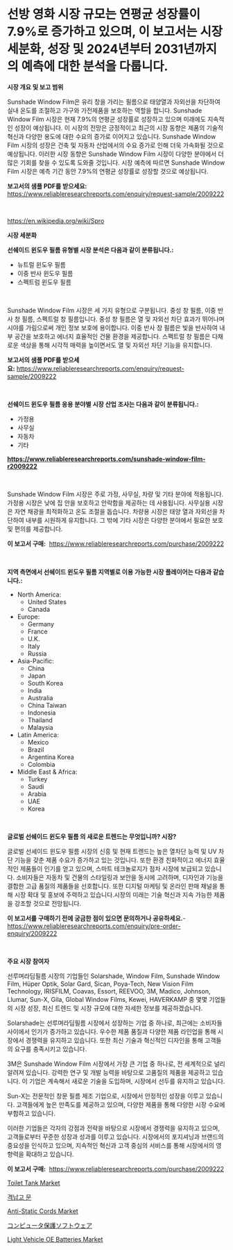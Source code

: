 <p><h1>선방 영화 시장 규모는 연평균 성장률이 7.9%로 증가하고 있으며, 이 보고서는 시장 세분화, 성장 및 2024년부터 2031년까지의 예측에 대한 분석을 다룹니다.</h1></p><p><strong>시장 개요 및 보고 범위</strong></p>
<p><p>Sunshade Window Film은 유리 창을 가리는 필름으로 태양열과 자외선을 차단하여 실내 온도를 조절하고 가구와 가전제품을 보호하는 역할을 합니다. Sunshade Window Film 시장은 현재 7.9%의 연평균 성장률로 성장하고 있으며 미래에도 지속적인 성장이 예상됩니다. 이 시장의 전망은 긍정적이고 최근의 시장 동향은 제품의 기술적 혁신과 다양한 용도에 대한 수요의 증가로 이어지고 있습니다. Sunshade Window Film 시장의 성장은 건축 및 자동차 산업에서의 수요 증가로 인해 더욱 가속화될 것으로 예상됩니다. 이러한 시장 동향은 Sunshade Window Film 시장이 다양한 분야에서 더 많은 기회를 찾을 수 있도록 도와줄 것입니다. 시장 예측에 따르면 Sunshade Window Film 시장은 예측 기간 동안 7.9%의 연평균 성장률로 성장할 것으로 예상됩니다.</p></p>
<p><strong>보고서의 샘플 PDF를 받으세요:</strong> <a href="https://www.reliableresearchreports.com/enquiry/request-sample/2009222">https://www.reliableresearchreports.com/enquiry/request-sample/2009222</a></p>
<p>&nbsp;</p>
<p><a href="https://en.wikipedia.org/wiki/Spro">https://en.wikipedia.org/wiki/Spro</a></p>
<p><strong>시장 세분화</strong></p>
<p><strong>선쉐이드 윈도우 필름 유형별 시장 분석은 다음과 같이 분류됩니다.:</strong></p>
<p><ul><li>뉴트럴 윈도우 필름</li><li>이중 반사 윈도우 필름</li><li>스펙트럼 윈도우 필름</li></ul></p>
<p>&nbsp;</p>
<p><p>Sunshade Window Film 시장은 세 가지 유형으로 구분됩니다. 중성 창 필름, 이중 반사 창 필름, 스펙트럴 창 필름입니다. 중성 창 필름은 열 및 자외선 차단 효과가 뛰어나며 시야를 가림으로써 개인 정보 보호에 용이합니다. 이중 반사 창 필름은 빛을 반사하여 내부 공간을 보호하고 에너지 효율적인 건물 환경을 제공합니다. 스펙트럴 창 필름은 다채로운 색상을 통해 시각적 매력을 높이면서도 열 및 자외선 차단 기능을 유지합니다.</p></p>
<p><strong>보고서의 샘플 PDF를 받으세요:</strong>&nbsp;<a href="https://www.reliableresearchreports.com/enquiry/request-sample/2009222">https://www.reliableresearchreports.com/enquiry/request-sample/2009222</a></p>
<p>&nbsp;</p>
<p><strong> 선쉐이드 윈도우 필름 응용 분야별 시장 산업 조사는 다음과 같이 분류됩니다.:</strong></p>
<p><ul><li>가정용</li><li>사무실</li><li>자동차</li><li>기타</li></ul></p>
<p><strong><a href="https://www.reliableresearchreports.com/sunshade-window-film-r2009222">https://www.reliableresearchreports.com/sunshade-window-film-r2009222</a></strong></p>
<p>&nbsp;</p>
<p><p>Sunshade Window Film 시장은 주로 가정, 사무실, 차량 및 기타 분야에 적용됩니다. 가정용 시장은 낮에 집 안을 보호하고 안락함을 제공하는 데 사용됩니다. 사무실용 시장은 자연 채광을 최적화하고 온도 조절을 돕습니다. 차량용 시장은 태양 열과 자외선을 차단하여 내부를 시원하게 유지합니다. 그 밖에 기타 시장은 다양한 분야에서 필요한 보호 및 편의를 제공합니다.</p></p>
<p><strong>이 보고서 구매:</strong>&nbsp; <a href="https://www.reliableresearchreports.com/purchase/2009222">https://www.reliableresearchreports.com/purchase/2009222</a></p>
<p>&nbsp;</p>
<p><strong>지역 측면에서 선쉐이드 윈도우 필름 지역별로 이용 가능한 시장 플레이어는 다음과 같습니다.:</strong></p>
<p><ul>
    <li>
        North America:
        <ul>
            <li>United States</li>
            <li>Canada</li>
        </ul>
    </li>
    <li>
        Europe:
        <ul>
            <li>Germany</li>
            <li>France</li>
            <li>U.K.</li>
            <li>Italy</li>
            <li>Russia</li>
        </ul>
    </li>
    <li>
        Asia-Pacific:
        <ul>
            <li>China</li>
            <li>Japan</li>
            <li>South Korea</li>
            <li>India</li>
            <li>Australia</li>
            <li>China Taiwan</li>
            <li>Indonesia</li>
            <li>Thailand</li>
            <li>Malaysia</li>
        </ul>
    </li>
    <li>
        Latin America:
        <ul>
            <li>Mexico</li>
            <li>Brazil</li>
            <li>Argentina Korea</li>
            <li>Colombia</li>
        </ul>
    </li>
    <li>
        Middle East & Africa:
        <ul>
            <li>Turkey</li>
            <li>Saudi</li>
            <li>Arabia</li>
            <li>UAE</li>
            <li>Korea</li>
        </ul>
    </li>
    </ul></p>
<p>&nbsp;</p>
<p><strong>글로벌 선쉐이드 윈도우 필름 의 새로운 트렌드는 무엇입니까? 시장?</strong></p>
<p><p>글로벌 선셰이드 윈도우 필름 시장의 신흥 및 현재 트렌드는 높은 열차단 능력 및 UV 차단 기능을 갖춘 제품 수요가 증가하고 있는 것입니다. 또한 환경 친화적이고 에너지 효율적인 제품들이 인기를 얻고 있으며, 스마트 테크놀로지가 점차 시장에 보급되고 있습니다. 소비자들은 자동차 및 건물의 스타일링과 보안을 동시에 고려하며, 디자인과 기능을 결합한 고급 품질의 제품들을 선호합니다. 또한 디지털 마케팅 및 온라인 판매 채널을 통해 시장 확대 및 홍보에 주력하고 있습니다.시장의 미래는 기술 혁신과 지속 가능한 제품을 강조할 것으로 전망됩니다.</p></p>
<p><strong>이 보고서를 구매하기 전에 궁금한 점이 있으면 문의하거나 공유하세요.</strong>- <a href="https://www.reliableresearchreports.com/enquiry/pre-order-enquiry/2009222">https://www.reliableresearchreports.com/enquiry/pre-order-enquiry/2009222</a></p>
<p>&nbsp;</p>
<p><strong>주요 시장 참여자</strong></p>
<p><p>선루며라딤필름 시장의 기업들인 Solarshade, Window Film, Sunshade Window Film, Hüper Optik, Solar Gard, Sican, Poya-Tech, New Vision Film Technology, IRISFILM, Coavas, Essort, REEVOO, 3M, Madico, Johnson, Llumar, Sun-X, Gila, Global Window Films, Kewei, HAVERKAMP 중 몇몇 기업들의 시장 성장, 최신 트렌드 및 시장 규모에 대한 자세한 정보를 제공하겠습니다.</p><p>Solarshade는 선루며라딤필름 시장에서 성장하는 기업 중 하나로, 최근에는 소비자들 사이에서 인기가 증가하고 있습니다. 우수한 제품 품질과 다양한 제품 라인업을 통해 시장에서 경쟁력을 유지하고 있습니다. 또한 최신 기술과 혁신적인 디자인을 통해 고객들의 요구를 충족시키고 있습니다.</p><p>3M은 Sunshade Window Film 시장에서 가장 큰 기업 중 하나로, 전 세계적으로 널리 알려져 있습니다. 강력한 연구 및 개발 능력을 바탕으로 고품질의 제품을 제공하고 있습니다. 이 기업은 계속해서 새로운 기술을 도입하며, 시장에서 선두를 유지하고 있습니다.</p><p>Sun-X는 전문적인 창문 필름 제조 기업으로, 시장에서 안정적인 성장을 이루고 있습니다. 고객들에게 높은 만족도를 제공하고 있으며, 다양한 제품을 통해 다양한 시장 수요에 부합하고 있습니다.</p><p>이러한 기업들은 각자의 강점과 전략을 바탕으로 시장에서 경쟁력을 유지하고 있으며, 고객들로부터 꾸준한 성장과 성과를 이루고 있습니다. 시장에서의 포지셔닝과 브랜드의 중요성을 인식하고 있으며, 지속적인 혁신과 고객 중심의 서비스를 통해 시장에서의 영향력을 확대하고 있습니다.</p></p>
<p><strong>이 보고서 구매:</strong>&nbsp;&nbsp;<a href="https://www.reliableresearchreports.com/purchase/2009222">https://www.reliableresearchreports.com/purchase/2009222</a></p>
<p><p><a href="https://github.com/cheribeninsig/Market-Research-Report-List-1/blob/main/toilet-tank-market.md">Toilet Tank Market</a></p><p><a href="https://medium.com/@czbtzkwc9/%ED%95%9C%EA%B3%A0%EC%A7%80-%EB%AC%B8-%EC%8B%9C%EC%9E%A5-%EB%B6%84%EC%84%9D-%EB%B3%B4%EA%B3%A0%EC%84%9C-%EC%A7%80%EC%97%AD%EB%B3%84-%EA%B8%80%EB%A1%9C%EB%B2%8C-%ED%86%B5%EC%B0%B0%EB%A0%A5-%EC%9C%A0%ED%98%95-%EC%88%98%EB%A0%A5%EC%8B%9D-%ED%95%9C%EA%B3%A0%EC%A7%80-%EB%AC%B8-%EC%A0%84%EB%8F%99%EC%8B%9D-%ED%95%9C%EA%B3%A0%EC%A7%80-%EB%AC%B8-%EA%B8%B0%ED%83%80-%EB%B0%8F-%EC%A0%81%EC%9A%A9-%EA%B5%B0%EC%82%AC-%ED%95%AD%EA%B3%B5%EA%B8%B0-%EA%B8%B0%EC%97%85-%EA%B0%9C%EC%9D%B8-%EA%B8%B0%ED%83%80-2024%EB%85%84%EB%B6%80%ED%84%B0-01b1e81dbbcc">격납고 문</a></p><p><a href="https://medium.com/@karleeprice2004/anti-static-cords-market-investigation-industry-evolution-and-forecast-till-2031-6fece39086c5">Anti-Static Cords Market</a></p><p><a href="https://medium.com/@ridleydamion/%E3%82%B3%E3%83%B3%E3%83%94%E3%83%A5%E3%83%BC%E3%82%BF%E4%BF%9D%E8%AD%B7%E3%82%BD%E3%83%95%E3%83%88%E3%82%A6%E3%82%A7%E3%82%A2%E5%B8%82%E5%A0%B4%E3%81%AE%E8%A6%8F%E6%A8%A1-%E6%88%90%E9%95%B7%E3%83%88%E3%83%AC%E3%83%B3%E3%83%89-%E7%B5%B1%E8%A8%88-%E4%BA%88%E6%B8%AC-2024%E5%B9%B4-2031%E5%B9%B4-e18710cd9a1e">コンピュータ保護ソフトウェア</a></p><p><a href="https://issuu.com/reportprime-2/docs/light-vehicle-oe-batteries-market-size-2030.pptx">Light Vehicle OE Batteries Market</a></p></p>